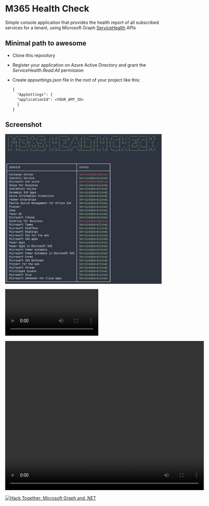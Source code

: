 # M365 Health Check

Simple console application that provides the health report of all subscribed services for a tenant, using Microsoft Graph [ServiceHealth](https://learn.microsoft.com/en-us/graph/api/serviceannouncement-list-healthoverviews?view=graph-rest-1.0&tabs=http) APIs

## Minimal path to awesome

- Clone this repository
- Register your application on Azure Active Directory and grant the _ServiceHealth.Read.All_ permission
- Create _appsettings.json_ file in the root of your project like this:

      {
        "AppSettings": {
        "applicationId": <YOUR_APP_ID>
        }
      }

## Screenshot

![M365HealthCheck](screenshot.png)

![](M365HealthCheck.mp4)

<video width="640" height="480" controls>
  <source src="./M365HealthCheck.mp4" type="video/mp4">
</video>

[![Hack Together: Microsoft Graph and .NET](https://img.shields.io/badge/Microsoft%20-Hack--Together-orange?style=for-the-badge&logo=microsoft)](https://github.com/microsoft/hack-together)
